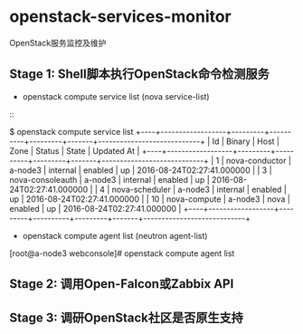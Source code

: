 **openstack-services-monitor**
==========================
OpenStack服务监控及维护

Stage 1: Shell脚本执行OpenStack命令检测服务
------------------------------------------
- openstack compute service list (nova service-list)

::

 $ openstack compute service list
 +----+------------------+---------+----------+---------+-------+----------------------------+
 | Id | Binary           | Host    | Zone     | Status  | State | Updated At                 |
+----+------------------+---------+----------+---------+-------+----------------------------+
|  1 | nova-conductor   | a-node3 | internal | enabled | up    | 2016-08-24T02:27:41.000000 |
|  3 | nova-consoleauth | a-node3 | internal | enabled | up    | 2016-08-24T02:27:41.000000 |
|  4 | nova-scheduler   | a-node3 | internal | enabled | up    | 2016-08-24T02:27:41.000000 |
| 10 | nova-compute     | a-node3 | nova     | enabled | up    | 2016-08-24T02:27:41.000000 |
+----+------------------+---------+----------+---------+-------+----------------------------+

- openstack compute agent list (neutron agent-list)

[root@a-node3 webconsole]# openstack compute agent list

Stage 2: 调用Open-Falcon或Zabbix API
--------------------------------

Stage 3: 调研OpenStack社区是否原生支持
-----------------------------------